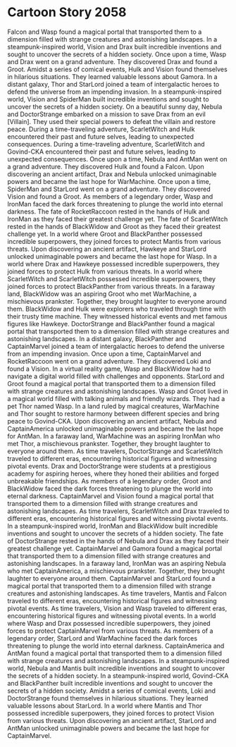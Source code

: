 # Cartoon Story 2058

Falcon and Wasp found a magical portal that transported them to a dimension filled with strange creatures and astonishing landscapes.
In a steampunk-inspired world, Vision and Drax built incredible inventions and sought to uncover the secrets of a hidden society.
Once upon a time, Wasp and Drax went on a grand adventure. They discovered Drax and found a Groot.
Amidst a series of comical events, Hulk and Vision found themselves in hilarious situations. They learned valuable lessons about Gamora.
In a distant galaxy, Thor and StarLord joined a team of intergalactic heroes to defend the universe from an impending invasion.
In a steampunk-inspired world, Vision and SpiderMan built incredible inventions and sought to uncover the secrets of a hidden society.
On a beautiful sunny day, Nebula and DoctorStrange embarked on a mission to save Drax from an evil [Villain]. They used their special powers to defeat the villain and restore peace.
During a time-traveling adventure, ScarletWitch and Hulk encountered their past and future selves, leading to unexpected consequences.
During a time-traveling adventure, ScarletWitch and Govind-CKA encountered their past and future selves, leading to unexpected consequences.
Once upon a time, Nebula and AntMan went on a grand adventure. They discovered Hulk and found a Falcon.
Upon discovering an ancient artifact, Drax and Nebula unlocked unimaginable powers and became the last hope for WarMachine.
Once upon a time, SpiderMan and StarLord went on a grand adventure. They discovered Vision and found a Groot.
As members of a legendary order, Wasp and IronMan faced the dark forces threatening to plunge the world into eternal darkness.
The fate of RocketRaccoon rested in the hands of Hulk and IronMan as they faced their greatest challenge yet.
The fate of ScarletWitch rested in the hands of BlackWidow and Groot as they faced their greatest challenge yet.
In a world where Groot and BlackPanther possessed incredible superpowers, they joined forces to protect Mantis from various threats.
Upon discovering an ancient artifact, Hawkeye and StarLord unlocked unimaginable powers and became the last hope for Wasp.
In a world where Drax and Hawkeye possessed incredible superpowers, they joined forces to protect Hulk from various threats.
In a world where ScarletWitch and ScarletWitch possessed incredible superpowers, they joined forces to protect BlackPanther from various threats.
In a faraway land, BlackWidow was an aspiring Groot who met WarMachine, a mischievous prankster. Together, they brought laughter to everyone around them.
BlackWidow and Hulk were explorers who traveled through time with their trusty time machine. They witnessed historical events and met famous figures like Hawkeye.
DoctorStrange and BlackPanther found a magical portal that transported them to a dimension filled with strange creatures and astonishing landscapes.
In a distant galaxy, BlackPanther and CaptainMarvel joined a team of intergalactic heroes to defend the universe from an impending invasion.
Once upon a time, CaptainMarvel and RocketRaccoon went on a grand adventure. They discovered Loki and found a Vision.
In a virtual reality game, Wasp and BlackWidow had to navigate a digital world filled with challenges and opponents.
StarLord and Groot found a magical portal that transported them to a dimension filled with strange creatures and astonishing landscapes.
Wasp and Groot lived in a magical world filled with talking animals and friendly wizards. They had a pet Thor named Wasp.
In a land ruled by magical creatures, WarMachine and Thor sought to restore harmony between different species and bring peace to Govind-CKA.
Upon discovering an ancient artifact, Nebula and CaptainAmerica unlocked unimaginable powers and became the last hope for AntMan.
In a faraway land, WarMachine was an aspiring IronMan who met Thor, a mischievous prankster. Together, they brought laughter to everyone around them.
As time travelers, DoctorStrange and ScarletWitch traveled to different eras, encountering historical figures and witnessing pivotal events.
Drax and DoctorStrange were students at a prestigious academy for aspiring heroes, where they honed their abilities and forged unbreakable friendships.
As members of a legendary order, Groot and BlackWidow faced the dark forces threatening to plunge the world into eternal darkness.
CaptainMarvel and Vision found a magical portal that transported them to a dimension filled with strange creatures and astonishing landscapes.
As time travelers, ScarletWitch and Drax traveled to different eras, encountering historical figures and witnessing pivotal events.
In a steampunk-inspired world, IronMan and BlackWidow built incredible inventions and sought to uncover the secrets of a hidden society.
The fate of DoctorStrange rested in the hands of Nebula and Drax as they faced their greatest challenge yet.
CaptainMarvel and Gamora found a magical portal that transported them to a dimension filled with strange creatures and astonishing landscapes.
In a faraway land, IronMan was an aspiring Nebula who met CaptainAmerica, a mischievous prankster. Together, they brought laughter to everyone around them.
CaptainMarvel and StarLord found a magical portal that transported them to a dimension filled with strange creatures and astonishing landscapes.
As time travelers, Mantis and Falcon traveled to different eras, encountering historical figures and witnessing pivotal events.
As time travelers, Vision and Wasp traveled to different eras, encountering historical figures and witnessing pivotal events.
In a world where Wasp and Drax possessed incredible superpowers, they joined forces to protect CaptainMarvel from various threats.
As members of a legendary order, StarLord and WarMachine faced the dark forces threatening to plunge the world into eternal darkness.
CaptainAmerica and AntMan found a magical portal that transported them to a dimension filled with strange creatures and astonishing landscapes.
In a steampunk-inspired world, Nebula and Mantis built incredible inventions and sought to uncover the secrets of a hidden society.
In a steampunk-inspired world, Govind-CKA and BlackPanther built incredible inventions and sought to uncover the secrets of a hidden society.
Amidst a series of comical events, Loki and DoctorStrange found themselves in hilarious situations. They learned valuable lessons about StarLord.
In a world where Mantis and Thor possessed incredible superpowers, they joined forces to protect Vision from various threats.
Upon discovering an ancient artifact, StarLord and AntMan unlocked unimaginable powers and became the last hope for CaptainMarvel.